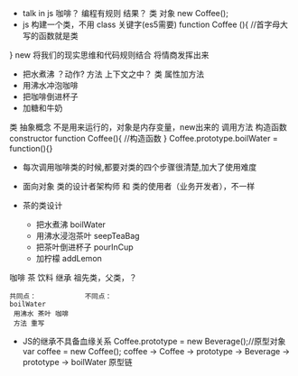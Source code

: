 - talk in js
咖啡？
编程有规则
结果？
类 对象
new Coffee();
- js 构建一个类，不用 class 关键字(es5需要)
function Coffee (){ //首字母大写的函数就是类

}
new 将我们的现实思维和代码规则结合 将情商发挥出来
- 把水煮沸 ？动作? 方法 上下文之中？ 类 属性加方法
- 用沸水冲泡咖啡
- 把咖啡倒进杯子
- 加糖和牛奶

类 抽象概念 不是用来运行的，对象是内存变量，new出来的
调用方法 构造函数 constructor
function Coffee(){
    //构造函数
}
Coffee.prototype.boilWater = function(){}

- 每次调用咖啡类的时候,都要对类的四个步骤很清楚,加大了使用难度
- 面向对象
    类的设计者架构师 和 类的使用者（业务开发者），不一样

- 茶的类设计
    - 把水煮沸 boilWater
    - 用沸水浸泡茶叶 seepTeaBag
    - 把茶叶倒进杯子 pourInCup
    - 加柠檬 addLemon

咖啡 茶 饮料 继承
祖先类，父类，？ 

    共同点：            不同点：
    boilWater
     用沸水 茶叶 咖啡
     方法 重写

- JS的继承不具备血缘关系
Coffee.prototype = new Beverage();//原型对象
var coffee = new Coffee();
coffee -> Coffee -> prototype -> Beverage -> prototype -> boilWater 原型链